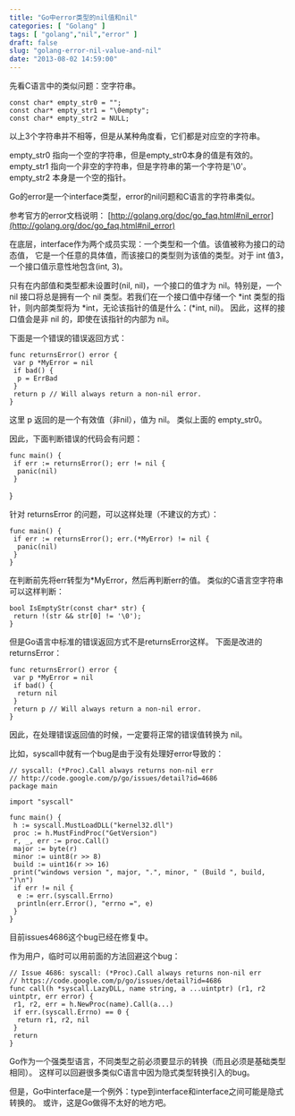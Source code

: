 ```yaml
---
title: "Go中error类型的nil值和nil"
categories: [ "Golang" ]
tags: [ "golang","nil","error" ]
draft: false
slug: "golang-error-nil-value-and-nil"
date: "2013-08-02 14:59:00"
---
```


先看C语言中的类似问题：空字符串。


<!--more-->


    const char* empty_str0 = "";
    const char* empty_str1 = "\0empty";
    const char* empty_str2 = NULL;

以上3个字符串并不相等，但是从某种角度看，它们都是对应空的字符串。

empty_str0 指向一个空的字符串，但是empty_str0本身的值是有效的。
empty_str1 指向一个非空的字符串，但是字符串的第一个字符是'\0'。
empty_str2 本身是一个空的指针。

Go的error是一个interface类型，error的nil问题和C语言的字符串类似。

参考官方的error文档说明：
[http://golang.org/doc/go_faq.html#nil_error](http://golang.org/doc/go_faq.html#nil_error)

在底层，interface作为两个成员实现：一个类型和一个值。该值被称为接口的动态值， 它是一个任意的具体值，而该接口的类型则为该值的类型。对于 int 值3， 一个接口值示意性地包含(int, 3)。

只有在内部值和类型都未设置时(nil, nil)，一个接口的值才为 nil。特别是，一个 nil 接口将总是拥有一个 nil 类型。若我们在一个接口值中存储一个 *int 类型的指针，则内部类型将为 *int，无论该指针的值是什么：(*int, nil)。 因此，这样的接口值会是非 nil 的，即使在该指针的内部为 nil。

下面是一个错误的错误返回方式：

    func returnsError() error {
     var p *MyError = nil
     if bad() {
      p = ErrBad
     }
     return p // Will always return a non-nil error.
    }

这里 p 返回的是一个有效值（非nil），值为 nil。
类似上面的 empty_str0。

因此，下面判断错误的代码会有问题：

    func main() {
     if err := returnsError(); err != nil {
      panic(nil)
     }

}

针对 returnsError 的问题，可以这样处理（不建议的方式）：

    func main() {
     if err := returnsError(); err.(*MyError) != nil {
      panic(nil)
     }
    }

在判断前先将err转型为*MyError，然后再判断err的值。
类似的C语言空字符串可以这样判断：

    bool IsEmptyStr(const char* str) {
     return !(str && str[0] != '\0');
    }

但是Go语言中标准的错误返回方式不是returnsError这样。
下面是改进的returnsError：

    func returnsError() error {
     var p *MyError = nil
     if bad() {
      return nil
     }
     return p // Will always return a non-nil error.
    }

因此，在处理错误返回值的时候，一定要将正常的错误值转换为 nil。

比如，syscall中就有一个bug是由于没有处理好error导致的：

    // syscall: (*Proc).Call always returns non-nil err
    // http://code.google.com/p/go/issues/detail?id=4686
    package main
    
    import "syscall"
    
    func main() {
     h := syscall.MustLoadDLL("kernel32.dll")
     proc := h.MustFindProc("GetVersion")
     r, _, err := proc.Call()
     major := byte(r)
     minor := uint8(r >> 8)
     build := uint16(r >> 16)
     print("windows version ", major, ".", minor, " (Build ", build, ")\n")
     if err != nil {
      e := err.(syscall.Errno)
      println(err.Error(), "errno =", e)
     }
    }

目前issues4686这个bug已经在修复中。

作为用户，临时可以用前面的方法回避这个bug：

    // Issue 4686: syscall: (*Proc).Call always returns non-nil err
    // https://code.google.com/p/go/issues/detail?id=4686
    func call(h *syscall.LazyDLL, name string, a ...uintptr) (r1, r2 uintptr, err error) {
     r1, r2, err = h.NewProc(name).Call(a...)
     if err.(syscall.Errno) == 0 {
      return r1, r2, nil
     }
     return
    }

Go作为一个强类型语言，不同类型之前必须要显示的转换（而且必须是基础类型相同）。
这样可以回避很多类似C语言中因为隐式类型转换引入的bug。

但是，Go中interface是一个例外：type到interface和interface之间可能是隐式转换的。
或许，这是Go做得不太好的地方吧。